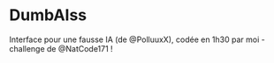# DumbAIss
Interface pour une fausse IA (de @PolluuxX), codée en 1h30 par moi - challenge de @NatCode171 !
